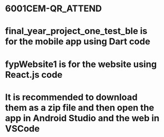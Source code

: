 # 6001CEM-QR_ATTEND

# final_year_project_one_test_ble is for the mobile app using Dart code
# fypWebsite1 is for the website using React.js code

# It is recommended to download them as a zip file and then open the app in Android Studio and the web in VSCode
